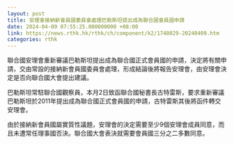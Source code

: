 ```yaml
---
layout: post
title: 安理會接納新會員國委員會處理巴勒斯坦提出成為聯合國會員國申請
date: 2024-04-09 07:55:25.000000000 +08:00
link: https://news.rthk.hk/rthk/ch/component/k2/1748029-20240409.htm
categories: rthk
---
```


聯合國安理會重新審議巴勒斯坦提出成為聯合國正式會員國的申請，決定將有關申請，交由常設的接納新會員國委員會處理，形成結論後將報告安理會，由安理會決定是否向聯合國大會提出建議。

巴勒斯坦常駐聯合國觀察員，本月2日致函聯合國秘書長古特雷斯，要求重新審議巴勒斯坦於2011年提出成為聯合國正式會員國的申請，古特雷斯其後將函件轉交安理會。

由於接納新會員國屬實質性議題，安理會的決定需要至少9個安理會成員同意，而且未遭常任理事國否決。聯合國大會表決就需要會員國三分之二多數同意。
